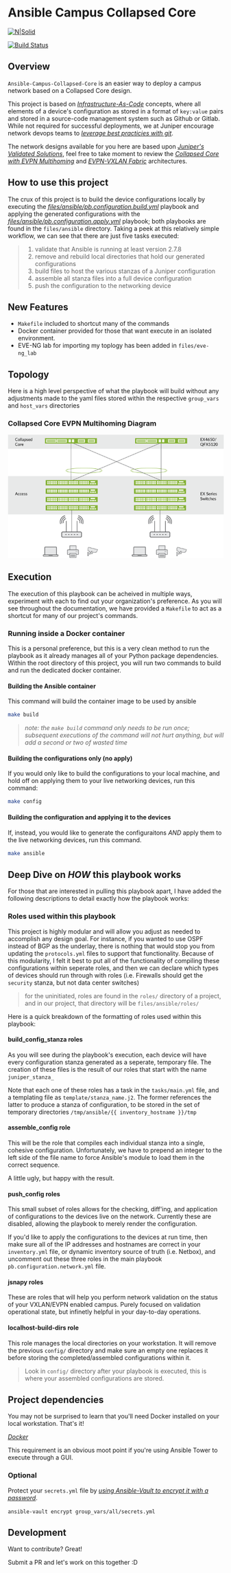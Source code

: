 # Ansible Campus Collapsed Core

[![N|Solid](https://upload.wikimedia.org/wikipedia/commons/3/31/Juniper_Networks_logo.svg)](https://www.juniper.net/documentation/solutions/en_US/campus)

[![Build Status](https://travis-ci.com/packetferret/Ansible-Campus-Collapsed-Core.svg?branch=master)](https://travis-ci.com/packetferret/Ansible-Campus-Collapsed-Core)

## Overview

`Ansible-Campus-Collapsed-Core` is an easier way to deploy a campus network based on a Collapsed Core design.

This project is based on *[Infrastructure-As-Code](https://dev.to/fedekau/infrastructure-as-code-a-beginners-perspective-2l8k)* concepts, where all elements of a device's configuration as stored in a format of `key:value` pairs and stored in a source-code management system such as Github or Gitlab. While not required for successful deployments, we at Juniper encourage network devops teams to *[leverage best practicies with git](https://dev.to/bholmesdev/git-github-best-practices-for-teams-opinionated-28h7)*.

The network designs available for you here are based upon *[Juniper's Validated Solutions](https://www.juniper.net/documentation/solutions/en_US/campus)*, feel free to take moment to review the *[Collapsed Core with EVPN Multihoming](https://www.juniper.net/documentation/en_US/release-independent/nce/information-products/pathway-pages/nce/nce-182-evpn-collapsed-core-evpn-multihoming-campus-pwp.html)* and *[EVPN-VXLAN Fabric](https://www.juniper.net/documentation/en_US/release-independent/nce/information-products/pathway-pages/nce/nce-172-evpn-vxlan-campus.html)* architectures.

## How to use this project

The crux of this project is to build the device configurations locally by executing the *[files/ansible/pb.configuration.build.yml](files/ansible/pb.configuration.build.yml)* playbook and applying the generated configurations with the *[files/ansible/pb.configuration.apply.yml](files/ansible/pb.configuration.apply.yml)* playbook; both playbooks are found in the `files/ansible` directory. Taking a peek at this relatively simple workflow, we can see that there are just five tasks executed:

>1. validate that Ansible is running at least version 2.7.8
>2. remove and rebuild local directories that hold our generated configurations
>3. build files to host the various stanzas of a Juniper configuration
>4. assemble all stanza files into a full device configuration
>5. push the configuration to the networking device

## New Features

- `Makefile` included to shortcut many of the commands
- Docker container provided for those that want execute in an isolated environment.
- EVE-NG lab for importing my toplogy has been added in `files/eve-ng_lab`

## Topology

Here is a high level perspective of what the playbook will build without any adjustments made to the yaml files stored within the respective `group_vars` and `host_vars` directories

### Collapsed Core EVPN Multihoming Diagram

[![campus collapsed core](files/images/Collapsed-Core.png)](files/images/Collapsed-Core.png)

## Execution

The execution of this playbook can be acheived in multiple ways, experiment with each to find out your organization's preference. As you will see throughout the documentation, we have provided a `Makefile` to act as a shortcut for many of our project's commands.

### Running inside a Docker container

This is a personal preference, but this is a very clean method to run the playbook as it already manages all of your Python package dependencies. Within the root directory of this project, you will run two commands to build and run the dedicated docker container.

#### Building the Ansible container

This command will build the container image to be used by ansible

```sh
make build
```

> *note: the `make build` command only needs to be run once; subsequent executions of the command will not hurt anything, but will add a second or two of wasted time*

#### Building the configurations only (no apply)

If you would only like to build the configurations to your local machine, and hold off on applying them to your live networking devices, run this command:

```sh
make config
```

#### Building the configuration and applying it to the devices

If, instead, you would like to generate the configuraitons *AND* apply them to the live networking devices, run this command.

```sh
make ansible
```

## Deep Dive on *HOW* this playbook works

For those that are interested in pulling this playbook apart, I have added the following descriptions to detail exactly how the playbook works:

### Roles used within this playbook

This project is highly modular and will allow you adjust as needed to accomplish any design goal. For instance, if you wanted to use OSPF instead of BGP as the underlay, there is nothing that would stop you from updating the `protocols.yml` files to support that functionality. Because of this modularity, I felt it best to put all of the functionality of compiling these configurations within seperate roles, and then we can declare which types of devices should run through with roles (i.e. Firewalls should get the `security` stanza, but not data center switches)

> for the uninitiated, roles are found in the `roles/` directory of a project, and in our project, that directory will be `files/ansible/roles/`

Here is a quick breakdown of the formatting of roles used within this playbook:

#### build_config_stanza roles

As you will see during the playbook's execution, each device will have every configuration stanza generated as a seperate, temporary file. The creation of these files is the result of our roles that start with the name `juniper_stanza_`

Note that each one of these roles has a task in the `tasks/main.yml` file, and a templating file as `template/stanza_name.j2`. The former references the latter to produce a stanza of configuration, to be stored in the set of temporary directories `/tmp/ansible/{{ inventory_hostname }}/tmp`

#### assemble_config role

This will be the role that compiles each individual stanza into a single, cohesive configuration. Unfortunately, we have to prepend an integer to the left side of the file name to force Ansible's module to load them in the correct sequence.

A little ugly, but happy with the result.

#### push_config roles

This small subset of roles allows for the checking, diff'ing, and application of configurations to the devices live on the network. Currently these are disabled, allowing the playbook to merely render the configuration.

If you'd like to apply the configurations to the devices at run time, then make sure all of the IP addresses and hostnames are correct in your `inventory.yml` file, or dynamic inventory source of truth (i.e. Netbox), and uncomment out these three roles in the main playbook `pb.configuration.network.yml` file.

#### jsnapy roles

These are roles that will help you perform network validation on the status of your VXLAN/EVPN enabled campus. Purely focused on validation operational state, but infinetly helpful in your day-to-day operations.

#### localhost-build-dirs role

This role manages the local directories on your workstation. It will remove the previous `config/` directory and make sure an empty one replaces it before storing the completed/assembled configurations within it.

> Look in `config/` directory after your playbook is executed, this is where your assembled configurations are stored.

## Project dependencies

You may not be surprised to learn that you'll need Docker installed on your local workstation. That's it!

*[Docker](https://docs.docker.com/get-docker/)*

This requirement is an obvious moot point if you're using Ansible Tower to execute through a GUI.

### Optional

Protect your `secrets.yml` file by *[using Ansible-Vault to encrypt it with a password](https://docs.ansible.com/ansible/latest/user_guide/vault.html)*.

`ansible-vault encrypt group_vars/all/secrets.yml`

## Development

Want to contribute? Great!

Submit a PR and let's work on this together :D
